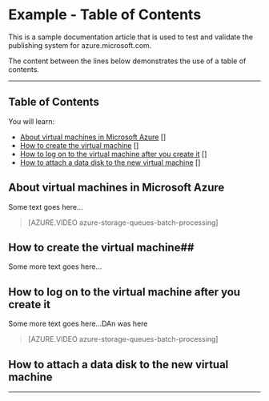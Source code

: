 ﻿<properties pageTitle="Documentation Example - Table of Contents" metaKeywords="" description="This is an example document" services="" documentationCenter="" title="Documentation Example - Table of Contents" solutions="" authors="" videoId="" scriptId="" />

# Example - Table of Contents #

This is a sample documentation article that is used to test and validate the publishing system for azure.microsoft.com.  

The content between the lines below demonstrates the use of a table of contents.  


---
## Table of Contents ##

You will learn: 

- [About virtual machines in Microsoft Azure] []
- [How to create the virtual machine] [] 
- [How to log on to the virtual machine after you create it] [] 
- [How to attach a data disk to the new virtual machine] [] 


## <a id="virtualmachine"> </a>About virtual machines in Microsoft Azure ##

Some text goes here...

> [AZURE.VIDEO azure-storage-queues-batch-processing]

## <a id="custommachine"> </a>How to create the virtual machine##

Some more text goes here...

<H2><a id="logon"> </a>How to log on to the virtual machine after you create it</H2>

Some more text goes here...DAn was here

> [AZURE.VIDEO azure-storage-queues-batch-processing]

## <a id="attachdisk"> </a>How to attach a data disk to the new virtual machine ##

---

[About virtual machines in Microsoft Azure]: #virtualmachine
[How to create the virtual machine]: #custommachine
[How to log on to the virtual machine after you create it]: #logon
[How to attach a data disk to the new virtual machine]: #attachdisk
[How to set up communication with the virtual machine]: #endpoints
